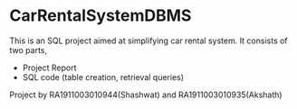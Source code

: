 # CarRentalSystemDBMS
This is an SQL project aimed at simplifying  car rental system. It consists of two parts,
* Project Report
* SQL code (table creation, retrieval queries)

Project by RA1911003010944(Shashwat) and RA1911003010935(Akshath)
